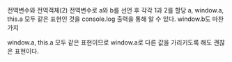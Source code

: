 전역변수와 전역객체(2)
전역변수로 a와 b를 선언 후 각각 1과 2를 할당
a, window.a, this.a 모두 같은 표현인 것을
console.log 출력을 통해 알 수 있다.
window.b도 마찬가지

window.a, this.a 모두 같은 표현이므로 window.a로 다른 값을 가리키도록 해도
괜찮은 표현이다.
